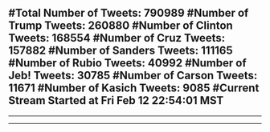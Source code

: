 #Total Number of Tweets: 790989 
#Number of Trump Tweets: 260880
#Number of Clinton Tweets: 168554
#Number of Cruz Tweets: 157882
#Number of Sanders Tweets: 111165
#Number of Rubio Tweets: 40992
#Number of Jeb! Tweets: 30785
#Number of Carson Tweets: 11671
#Number of Kasich Tweets: 9085
#Current Stream Started at Fri Feb 12 22:54:01 MST
---
---
---
